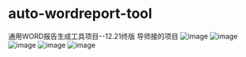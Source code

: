 # auto-wordreport-tool
通用WORD报告生成工具项目--12.21终版
导师接的项目
![image](https://github.com/wangzheng2/auto-wordreport-tool/blob/master/wz/%E5%9B%BE%E7%89%871.png)
![image](https://github.com/wangzheng2/auto-wordreport-tool/blob/master/wz/%E5%9B%BE%E7%89%872.png)
![image](https://github.com/wangzheng2/auto-wordreport-tool/blob/master/wz/%E5%9B%BE%E7%89%873.png)
![image](https://github.com/wangzheng2/auto-wordreport-tool/blob/master/wz/%E5%9B%BE%E7%89%874.png)
![image](https://github.com/wangzheng2/auto-wordreport-tool/blob/master/wz/%E5%9B%BE%E7%89%875.png)
